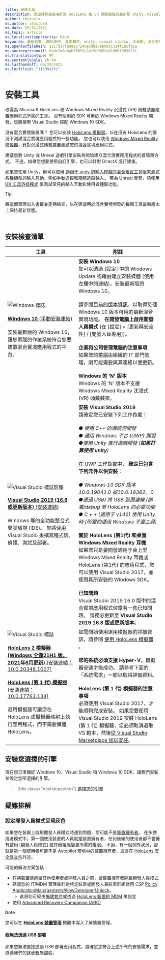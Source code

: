 ```yaml
---
title: 安裝工具
description: 從這裡開始使用針對 HoloLens 和 VR 開發建議的最新版 Unity、Visual Studio 和工具。
author: thetuvix
ms.author: alexturn
ms.date: 05/11/2021
ms.topic: article
ms.localizationpriority: high
keywords: 最新狀態, 開始使用, 基本概念, unity, visual studio, 工具組, 混合實境頭戴式裝置, windows 混合實境頭戴式裝置, 虛擬實境頭戴式裝置, 安裝, Windows, HoloLens, 模擬器, unreal, openxr
ms.openlocfilehash: 1317d37fede9c714cebdbe7eb9b0c334f1e5fd1a
ms.sourcegitcommit: 6ade7e8ebab7003fc24f9e0b5fa81d091369622c
ms.translationtype: MT
ms.contentlocale: zh-TW
ms.lasthandoff: 06/19/2021
ms.locfileid: "112394352"
---
```

# <a name="install-the-tools"></a>安裝工具

取得為 Microsoft HoloLens 和 Windows Mixed Reality 沉浸式 (VR) 頭戴裝置建置應用程式所需的工具。 沒有個別的 SDK 可用於 Windows Mixed Reality 開發，您將使用 Visual Studio 搭配 Windows 10 SDK。

沒有混合實境裝置嗎？ 您可以安裝 [HoloLens 模擬器](platform-capabilities-and-apis/using-the-hololens-emulator.md)，以在沒有 HoloLens 的情況下測試混合實境應用程式的一些功能。 您也可以使用 [Windows Mixed Reality 模擬器](platform-capabilities-and-apis/using-the-windows-mixed-reality-simulator.md)，針對沉浸式頭戴裝置測試您的混合實境應用程式。

建議您將 Unity 或 Unreal 遊戲引擎安裝為開始建立混合現實應用程式的最簡單方式。 不過，如果您想要使用自訂引擎，也可以針對 DirectX 進行建置。

如果您使用 Unity，則可以使用 [適用于 unity 的輸入模擬的混合現實工具](https://github.com/Microsoft/MixedRealityToolkit-Unity)組來測試各種類型的輸入互動，例如手動追蹤和眼睛追蹤輸入。 若為 Unreal 專案，請使用 [UX 工具外掛程式](https://github.com/microsoft/MixedReality-UXTools-Unreal) 來測試常見的輸入互動和使用者體驗功能。

>[!TIP]
>將這個頁面加入書籤並定期檢查，以在建議用於混合實境開發的每個工具最新版本上保持最新狀態。

<br>

## <a name="installation-checklist"></a>安裝檢查清單

| 工具 | 附註 |
|---------|---------|
| ![Windows 標誌](images/Windows10_logo.png)<br><br><a href="https://www.microsoft.com/software-download/windows10" target="_blank">**Windows 10** (手動安裝連結)</a><br><br>安裝最新版的 Windows 10，讓您電腦的作業系統符合您要建置混合實境應用程式的平台。  | **安裝 Windows 10** <br> 您可以透過 [設定] 中的 Windows Update 或藉由建立安裝媒體 (使用左欄中的連結)，安裝最新版的 Windows 10。 <br><br>請參閱[目前的版本資訊](/windows/mixed-reality/enthusiast-guide/release-notes-october-2018.md)，以取得每個 Windows 10 版本可用的最新混合實境功能。 **在開發電腦上啟用開發人員模式** (在 [設定] > [更新與安全性] / [開發人員專用])。 <br><br> **企業和公司管理電腦的注意事項**<br>如果您的電腦由組織的 IT 部門管理，則可能需要與其連絡以便更新。 <br><br> **Windows 的 'N' 版本**<br> Windows 的 'N' 版本不支援 Windows Mixed Reality 沈浸式 (VR) 頭戴裝置。 |
| ![Visual Studio 標誌影像](images/visualstudio_logo.png)<br><br><a href="https://visualstudio.microsoft.com/downloads/" target="_blank">**Visual Studio 2019 (16.8 或更新版本)** (安裝連結)</a> <br><br>Windows 等的全功能整合式開發環境 (IDE)。 您將使用 Visual Studio 來撰寫程式碼、偵錯、測試及部署。 | **安裝 Visual Studio 2019** <br> 請確定您已安裝下列工作負載： <br><br>*● 使用 C++ 的傳統型開發*<br>*● 通用 Windows 平台 (UWP) 開發*<br>*●使用 Unity 進行遊戲開發 (**如果打算使用 unity**)*<br><br>在 UWP 工作負載中， **確定已包含下列元件以供安裝**：<br><br>*● Windows 10 SDK 版本10.0.19041.0 或10.0.18362。0*<br>*●透過 USB) 將 USB 裝置連線 (部署/debug 至 HoloLens 的必要功能*<br>*● C + + (適用于 v142) 使用 Unity 時 (所需的通用 Windows 平臺工具)*<br><br>**關於 HoloLens (第1代) 和桌面 Windows Mixed Reality 耳機**<br>如果您只是要開發適用于桌上型 Windows Mixed Reality 耳機或 HoloLens (第1代) 的應用程式，您可以使用 Visual Studio 2017，並使用其所安裝的 Windows SDK。<br><br>**已知問題**<br>Visual Studio 2019 16.0 版中的混合實境應用程式偵錯有一些已知問題。  請務必更新至 **Visual Studio 2019 16.8 版或更新版本**。 |
| ![Visual Studio 標誌](images/HoloLensIcon.jpg)<br><br><a href="https://go.microsoft.com/fwlink/?linkid=2165258" target="_blank">**HoloLens 2 模擬器 (Windows 全像21H1 版，2021年6月更新)** (安裝連結： 10.0.20348.1007)</a><br> <br><a href="https://go.microsoft.com/fwlink/?linkid=2065980" target="_blank">**HoloLens (第 1 代) 模擬器** (安裝連結：10.0.17763.134)</a> <br><br>選用模擬器可讓您在 HoloLens 虛擬機器映射上執行應用程式，而不需要實體 HoloLens。<br> <br> | 如需開始使用選用模擬器的詳細資訊，請參閱 [使用 HoloLens 模擬器](../develop/platform-capabilities-and-apis/using-the-hololens-emulator.md) 。<br> <br> **您的系統必須支援 Hyper-V**，模擬器安裝才能成功。 請參考下面的「系統需求」一節以取得詳細資料。 <br> <br> **HoloLens (第 1 代) 模擬器的注意事項** <br>  必須使用 Visual Studio 2017，才能順利完成安裝。 如果您要使用 Visual Studio 2019 安裝 HoloLens (第 1 代) 模擬器，您必須取消選取 VS 範本，然後[從 Visual Studio Marketplace 加以安裝](https://marketplace.visualstudio.com/items?itemName=WindowsMixedRealityteam.WindowsMixedRealityAppTemplatesVSIX)。 |

## <a name="install-your-engine-of-choice"></a>安裝您選擇的引擎

現在您已準備好 Windows 10、Visual Studio 和 Windows 10 SDK，讓我們安裝並設定您所選擇的引擎。

> [!div class="nextstepaction"]
> [選擇您的引擎](choosing-an-engine.md)

## <a name="troubleshooting"></a>疑難排解

### <a name="setting-developer-mode-is-grayed-out"></a>設定開發人員模式呈現灰色

如果您在裝置上啟用開發人員模式時遇到問題，您可能不是[裝置擁有者](/hololens/security-adminless-os)。 在多使用者模式中，第一個使用裝置的人員就是裝置擁有者，任何後續的使用者都不會擁有啟用 [開發人員模式] 或其他組態變更所需的權限。 不過，有一個例外狀況，那就是第一個使用者可能不是 Autopilot 環境中的裝置擁有者，這會在 [HoloLens 安全性文件](/hololens/security-adminless-os#device-owner)詳述。

可能的解決方案包括：

* 在將裝置傳遞給其他使用者或開發人員之前，讓裝置擁有者開啟開發人員模式
* 建議您的 IT/MDM 管理員針對特定裝置或開發人員裝置群組啟用 CSP [Policy ApplicationManagement/AllowDeveloperUnlock](/windows/client-management/mdm/policy-csp-applicationmanagement#applicationmanagement-allowdeveloperunlock)。
    * 此原則可經由[佈建套件](/hololens/hololens-provisioning)或透過 [HoloLens 裝置的 MDM](/hololens/hololens-mdm-configure) 來設定
* 使用 [Advanced Recovery Companion (ARC)](/hololens/hololens-recovery)

> [!NOTE]
> 您可以在 **[HoloLens 裝置管理](/hololens/hololens-csp-policy-overview)** 概觀中深入了解裝置管理。

#### <a name="i-cant-deploy-over-usb"></a>我無法透過 USB 部署

如果您無法直接透過 USB 部署應用程式，請確定您符合上述所有的安裝需求，並遵循我們的[逐步教學課程](unity/tutorials/mr-learning-base-02.md#building-your-application-to-your-hololens-2)。
